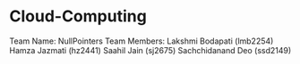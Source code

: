 # Cloud-Computing
Team Name: NullPointers
Team Members:
Lakshmi Bodapati (lmb2254)
Hamza Jazmati (hz2441)
Saahil Jain (sj2675)
Sachchidanand Deo (ssd2149)

